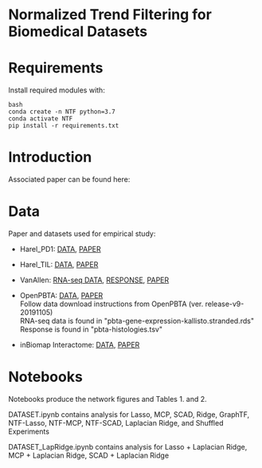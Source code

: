 # Normalized Trend Filtering for Biomedical Datasets

# Requirements
Install required modules with:
```
bash
conda create -n NTF python=3.7
conda activate NTF
pip install -r requirements.txt
```

# Introduction
Associated paper can be found here: 

# Data
Paper and datasets used for empirical study:

* Harel_PD1: [DATA](https://www.cell.com/cms/10.1016/j.cell.2019.08.012/attachment/1ccc78b2-37c7-44f0-a829-cbd81455ea9b/mmc1.xlsx), [PAPER](https://www.cell.com/cell/fulltext/S0092-8674(19)30900-6?_returnURL=https%3A%2F%2Flinkinghub.elsevier.com%2Fretrieve%2Fpii%2FS0092867419309006%3Fshowall%3Dtrue)

* Harel_TIL: [DATA](https://www.cell.com/cms/10.1016/j.cell.2019.08.012/attachment/1ccc78b2-37c7-44f0-a829-cbd81455ea9b/mmc1.xlsx), [PAPER](https://www.cell.com/cell/fulltext/S0092-8674(19)30900-6?_returnURL=https%3A%2F%2Flinkinghub.elsevier.com%2Fretrieve%2Fpii%2FS0092867419309006%3Fshowall%3Dtrue)  

* VanAllen: [RNA-seq DATA](https://static-content.springer.com/esm/art%3A10.1038%2Fs41591-019-0654-5/MediaObjects/41591_2019_654_MOESM3_ESM.txt), [RESPONSE](https://static-content.springer.com/esm/art%3A10.1038%2Fs41591-019-0654-5/MediaObjects/41591_2019_654_MOESM4_ESM.xlsx), [PAPER](https://www.nature.com/articles/s41591-019-0654-5)  

* OpenPBTA: [DATA](https://github.com/AlexsLemonade/OpenPBTA-analysis#how-to-obtain-openpbta-data), [PAPER](https://alexslemonade.github.io/OpenPBTA-manuscript/)  
Follow data download instructions from OpenPBTA (ver. release-v9-20191105)  
RNA-seq data is found in "pbta-gene-expression-kallisto.stranded.rds"  
Response is found in "pbta-histologies.tsv"  

* inBiomap Interactome: [DATA](https://inbio-discover.intomics.com/api/data/map_public/2016_09_12/inBio_Map_core_2016_09_12.tar.gz), [PAPER](https://www.nature.com/articles/nmeth.4083)


# Notebooks
Notebooks produce the network figures and Tables 1. and 2. 

DATASET.ipynb contains analysis for Lasso, MCP, SCAD, Ridge, GraphTF, NTF-Lasso, NTF-MCP, NTF-SCAD, Laplacian Ridge, and Shuffled Experiments

DATASET_LapRidge.ipynb contains analysis for Lasso + Laplacian Ridge, MCP + Laplacian Ridge, SCAD + Laplacian Ridge




